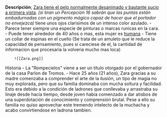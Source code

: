 **Descripción**; 
	<u>Zara tiene el pelo normalmente desanimado y bastante sucio a primera vista</u>. *(si tiran un Percepción 16 sabrán que las puntas están embadurnadas con un pigmento mágico capaz de hacer que el portador no envejezca)* tiene unos ojos clarisimos de un intenso color azulado.
	- Parece tener siempre una especie de pinturas o marcas runicas en la cara.
	- Puede tener alrededor de 40 años o mas, esta mujer es <u>humana</u>
	- Tiene un collar de espinas en el cuello (Se trata de un amuleto que le reduce la capacidad de pensamiento, pues si careciese de el, la cantidad de informacion que procesaria la volveria mucho mas loca)
	
		![[Zara.png]] 
	
Historia 
	- La "Rompecielos" viene a ser un título otorgado por el gobernador de la casa Parlon de Tromos. 
	- Hace 25 años (21 años), Zara gracias a su madre comenzaba a comprender el arte de la ilusión, un tipo de magia no muy explorada, pero que su familia dominaba con mucha soltura y facilidad. Esto era debido a la condición de ladrones que conllevaba y arrastraba su linaje desde hacía tiempo, desde joven había comenzado a dar atisbos de una superdotación de conocimiento y comprensión brutal.
	  Pese a ello su familia no quiso aprovechar este tremendo intelecto de la muchacha y acabo convirtiendose en ladrona tambien. 